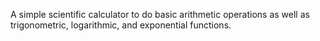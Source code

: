 A simple scientific calculator to do basic arithmetic operations as well as trigonometric, logarithmic, and exponential functions.
